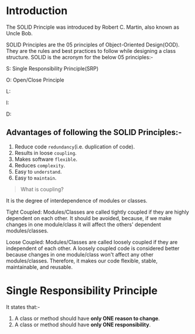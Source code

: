 
# Introduction

The SOLID Principle was introduced by Robert C. Martin, also known as Uncle Bob.


SOLID Principles are the 05 principles of Object-Oriented Design(OOD). They are the rules and best practices to follow while designing a class structure.
SOLID is the acronym for the below 05 principles:-


S: Single Responsibility Principle(SRP)

O: Open/Close Principle 

L: 

I: 

D: 

## Advantages of following the SOLID Principles:-


1. Reduce code ``redundancy``(i.e. duplication of code).
2. Results in loose ``coupling``.
3. Makes software ``flexible``.
4. Reduces ``complexity``.
5. Easy to ``understand``.
6. Easy to ``maintain``.

> What is coupling?

It is the degree of interdependence of modules or classes.


Tight Coupled: Modules/Classes are called tightly coupled if they are highly dependent on each other. It should be avoided, because, if we make changes in one module/class it will affect the others' dependent 
modules/classes.


Loose Coupled: Modules/Classes are called loosely coupled if they are independent of each other. A loosely coupled code is considered better because changes in one module/class won't affect any other modules/classes.
Therefore, it makes our code flexible, stable, maintainable, and reusable.

# Single Responsibility Principle

It states that:-

1. A class or method should have **only ONE reason to change**.
2. A class or method should have **only ONE responsibility**. 

